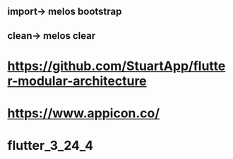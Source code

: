 ## import-> melos bootstrap
## clean-> melos clear

# https://github.com/StuartApp/flutter-modular-architecture

# https://www.appicon.co/

# flutter_3_24_4